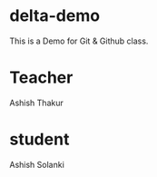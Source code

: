 # delta-demo
This is a Demo for Git &amp; Github class.


# Teacher
Ashish Thakur

# student
Ashish Solanki